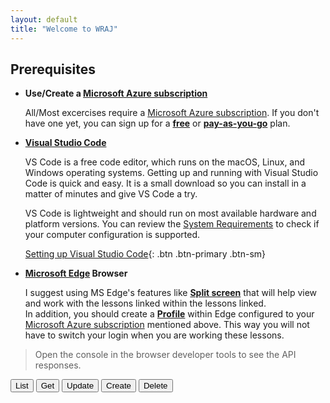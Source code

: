 ```yaml
---
layout: default
title: "Welcome to WRAJ"
---
```


## Prerequisites

- **Use/Create a [Microsoft Azure subscription]**

  All/Most excercises require a [Microsoft Azure subscription]. If you don't have one yet, you can sign up for a **[free](https://azure.microsoft.com/en-us/pricing/free-services/)** or **[pay-as-you-go](https://go.microsoft.com/fwlink/?linkid=2332614&clcid=0x409)** plan.

- **[Visual Studio Code]**

  VS Code is a free code editor, which runs on the macOS, Linux, and Windows operating systems. Getting up and running with Visual Studio Code is quick and easy. It is a small download so you can install in a matter of minutes and give VS Code a try.

  VS Code is lightweight and should run on most available hardware and platform versions. You can review the [System Requirements](https://code.visualstudio.com/docs/supporting/requirements) to check if your computer configuration is supported.

  [Setting up Visual Studio Code](https://code.visualstudio.com/docs/setup/setup-overview){: .btn .btn-primary .btn-sm}

- **[Microsoft Edge] Browser**

  I suggest using MS Edge's features like **[Split screen]** that will help view and work with the lessons linked within the lessons linked.  
  In addition, you should create a **[Profile]** within Edge configured to your [Microsoft Azure subscription] mentioned above. This way you will not have to switch your login when you are working these lessons.

<blockquote>
    Open the console in the browser developer tools to see the API responses.
</blockquote>
<div id="userOptions">
    <button class="btn btn-sm btn-primary" id="list" onclick="listUsers()">List</button>
    <button class="btn btn-sm btn-warning" id="get" onclick="getUser(1)">Get</button>
    <button class="btn btn-sm btn-secondary" id="update" onclick="updateUser()">Update</button>
    <button class="btn btn-sm btn-danger" id="create" onclick="createUser()">Create</button>
    <button class="btn btn-sm btn-dark" id="delete" onclick="delUser()">Delete</button>
</div>

[Microsoft Azure subscription]: https://azure.microsoft.com/en-us/pricing/purchase-options/azure-account
[Microsoft Edge]: https://www.microsoft.com/en-us/edge
[Split screen]: https://www.microsoft.com/en-us/edge/features/split-screen?form=MA13FJ
[Profile]: https://www.microsoft.com/en-us/edge/features/profiles?form=MA13FJ
[Visual Studio Code]: https://code.visualstudio.com

<script src="{{ "/assets/js/dataUsers.js" | relative_url }}"></script>

